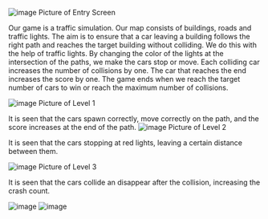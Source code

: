 ![image](https://github.com/beyzacoban/RoadRush/assets/158472675/3fc7c094-8ea1-4868-a3e7-9d0884710f2a) 
Picture of Entry Screen


Our game is a traffic simulation. Our map consists of buildings, roads and traffic lights. The aim is to ensure that a car leaving a building follows the right path and reaches the target building without colliding. We do this with the help of traffic lights. By changing the color of the lights at the intersection of the paths, we make the cars stop or move. Each colliding car increases the number of collisions by one. The car that reaches the end increases the score by one. The game ends when we reach the target number of cars to win or reach the maximum number of collisions.

 
 ![image](https://github.com/beyzacoban/RoadRush/assets/158472675/6da9f7db-b42c-4d5f-a489-7d5c7908ef3c)
  Picture of Level 1
  
It is seen that the cars spawn correctly, move correctly on the path, and the score increases at the end of the path.
![image](https://github.com/beyzacoban/RoadRush/assets/158472675/6bba3ee3-9c13-464e-b06d-0100571ff7d1)
Picture of Level 2

It is seen that the cars stopping at red lights, leaving a certain distance between them.


![image](https://github.com/beyzacoban/RoadRush/assets/158472675/0b585c67-990a-4cf9-a5a7-a0a86996a355)
Picture of Level 3 

It is seen that the cars collide an disappear after the collision, increasing the crash count.

![image](https://github.com/beyzacoban/RoadRush/assets/158472675/90fcbd61-04de-42c0-a732-f51bb77cbf69) 
![image](https://github.com/beyzacoban/RoadRush/assets/158472675/8d3b0b11-3807-41fb-b6e1-5e4168727bba)











      

